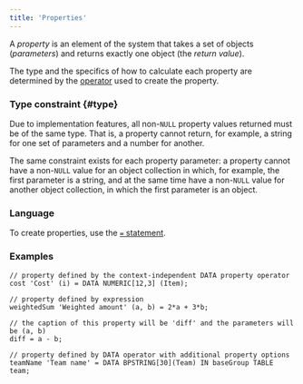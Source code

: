 ```yaml
---
title: 'Properties'
---
```


A *property* is an element of the system that takes a set of objects (*parameters*) and returns exactly one object (the *return value*). 

The type and the specifics of how to calculate each property are determined by the [operator](Property_operators_paradigm.md) used to create the property.

### Type constraint {#type}

Due to implementation features, all non-`NULL` property values returned must be of the same type. That is, a property cannot return, for example, a string for one set of parameters and a number for another.

The same constraint exists for each property parameter: a property cannot have a non-`NULL` value for an object collection in which, for example, the first parameter is a string, and at the same time have a non-`NULL` value for another object collection, in which the first parameter is an object.

### Language

To create properties, use the [`=` statement](=_statement.md). 

### Examples

```lsf
// property defined by the context-independent DATA property operator
cost 'Cost' (i) = DATA NUMERIC[12,3] (Item);

// property defined by expression
weightedSum 'Weighted amount' (a, b) = 2*a + 3*b;

// the caption of this property will be 'diff' and the parameters will be (a, b)
diff = a - b;

// property defined by DATA operator with additional property options
teamName 'Team name' = DATA BPSTRING[30](Team) IN baseGroup TABLE team; 
```
